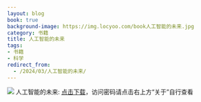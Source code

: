 ```yaml
---
layout: blog
book: true
background-image: https://img.locyoo.com/book人工智能的未来.jpg
category: 书籍
title: 人工智能的未来
tags:
- 书籍
- 科学
redirect_from:
  - /2024/03/人工智能的未来/
---
```

![](https://img.locyoo.com/book人工智能的未来.jpg)
人工智能的未来: <a name = "ref1" href="https://url18.ctfile.com/f/50983618-1380724930-ec6256?p=3619">点击下载</a>，访问密码请点击右上方“关于”自行查看